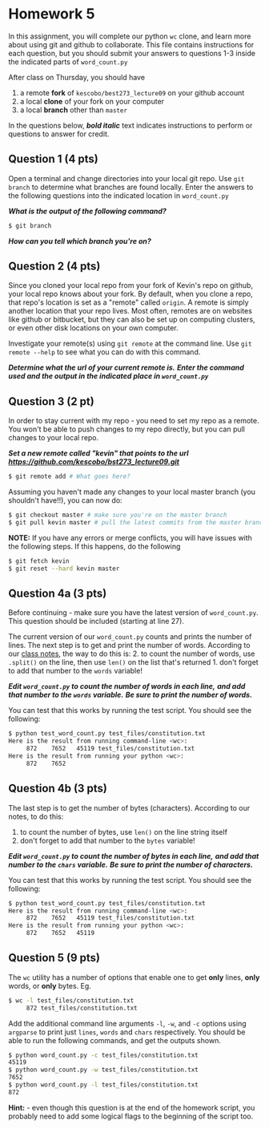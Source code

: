 # Homework 5

In this assignment, you will complete our python `wc` clone, and learn more
about using git and github to collaborate. This file contains instructions
for each question, but you should submit your answers to questions 1-3
inside the indicated parts of `word_count.py`

After class on Thursday, you should have

1. a remote **fork** of `kescobo/best273_lecture09` on your github account
2. a local **clone** of your fork on your computer
3. a local **branch** other than `master`

In the questions below, ***bold italic*** text indicates instructions to
perform or questions to answer for credit.

## Question 1 (4 pts)

Open a terminal and change directories into your local git repo.
Use `git branch` to determine what branches are found locally.
Enter the answers to the following questions into the indicated location
in `word_count.py`

***What is the output of the following command?***

```sh
$ git branch
```

***How can you tell which branch you're on?***



## Question 2 (4 pts)

Since you cloned your local repo from your fork of Kevin's repo on github,
your local repo knows about your fork.
By default, when you clone a repo, that repo's location is set as a "remote"
called `origin`. A remote is simply another location that your repo lives.
Most often, remotes are on websites like github or bitbucket,
but they can also be set up on computing clusters,
or even other disk locations on your own computer.

Investigate your remote(s) using `git remote` at the command line.
Use `git remote --help` to see what you can do with this command.

***Determine what the url of your current remote is.***
***Enter the command used and the output in the indicated place in `word_count.py`***

## Question 3 (2 pt)

In order to stay current with my repo - you need to set my repo as a remote.
You won't be able to push changes to my repo directly, but you can pull changes
to your local repo.

***Set a new remote called "kevin" that points to the url***
***https://github.com/kescobo/bst273_lecture09.git***

```sh
$ git remote add # What goes here?
```

Assuming you haven't made any changes to your local master branch
(you shouldn't have!!), you can now do:

```sh
$ git checkout master # make sure you're on the master branch
$ git pull kevin master # pull the latest commits from the master branch in my github repo
```

**NOTE:** If you have any errors or merge conflicts, you will have issues
with the following steps. If this happens, do the following

```sh
$ git fetch kevin
$ git reset --hard kevin master
```

## Question 4a (3 pts)

Before continuing - make sure you have the latest version of `word_count.py`.
This question should be included (starting at line 27).

The current version of our `word_count.py` counts and prints the number of lines.
The next step is to get and print the number of words. According to our
[class notes](class_notes.md), the way to do this is:
2. to count the number of words, use `.split()` on the line, then use `len()` on the list that's returned
      1. don't forget to add that number to the `words` variable!

***Edit `word_count.py` to count the number of words in each line,***
***and add that number to the `words` variable.***
***Be sure to print the number of words.***

You can test that this works by running the test script. You should see the
following:

```sh
$ python test_word_count.py test_files/constitution.txt
Here is the result from running command-line <wc>:
     872    7652   45119 test_files/constitution.txt
Here is the result from running your python <wc>:
     872    7652
```

## Question 4b (3 pts)

The last step is to get the number of bytes (characters). According to our
notes, to do this:

1. to count the number of bytes, use `len()` on the line string itself
 1. don't forget to add that number to the `bytes` variable!

***Edit `word_count.py` to count the number of bytes in each line,***
***and add that number to the `chars` variable.***
***Be sure to print the number of characters.***

You can test that this works by running the test script. You should see the
following:

```sh
$ python test_word_count.py test_files/constitution.txt
Here is the result from running command-line <wc>:
     872    7652   45119 test_files/constitution.txt
Here is the result from running your python <wc>:
     872    7652   45119
```


## Question 5 (9 pts)

The `wc` utility has a number of options that enable one to get **only**
lines, **only** words, or **only** bytes. Eg.

```sh
$ wc -l test_files/constitution.txt
     872 test_files/constitution.txt
```

Add the additional command line arguments `-l`, `-w`, and `-c` options using
`argparse` to print just `lines`, `words` and `chars` respectively.
You should be able to run the following commands, and get the outputs shown.

```sh
$ python word_count.py -c test_files/constitution.txt
45119
$ python word_count.py -w test_files/constitution.txt
7652
$ python word_count.py -l test_files/constitution.txt
872
```

**Hint:** - even though this question is at the end of the homework script,
you probably need to add some logical flags to the beginning of the script too.
